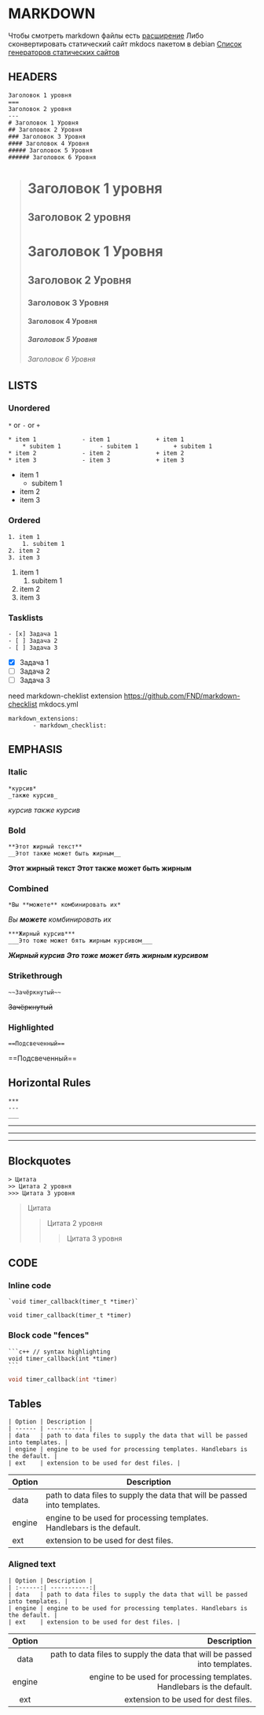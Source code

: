 # MARKDOWN
Чтобы смотреть markdown файлы есть [расширение](https://chrome.google.com/webstore/detail/markdown-preview-plus/febilkbfcbhebfnokafefeacimjdckgl)
Либо сконвертировать статический сайт mkdocs пакетом в debian
[Список генераторов статических сайтов](https://www.staticgen.com/)
## HEADERS

	Заголовок 1 уровня
	===
	Заголовок 2 уровня
	---
	# Заголовок 1 Уровня
	## Заголовок 2 Уровня
	### Заголовок 3 Уровня
	#### Заголовок 4 Уровня
	##### Заголовок 5 Уровня
	###### Заголовок 6 Уровня
	
>Заголовок 1 уровня
>=
>Заголовок 2 уровня 
>-
># Заголовок 1 Уровня
>## Заголовок 2 Уровня
>### Заголовок 3 Уровня
>#### Заголовок 4 Уровня
>##### Заголовок 5 Уровня
>###### Заголовок 6 Уровня

## LISTS
### Unordered

`*` or `-` or `+`

    * item 1             - item 1             + item 1
        * subitem 1           - subitem 1          + subitem 1
    * item 2             - item 2             + item 2
    * item 3             - item 3             + item 3

* item 1
    * subitem 1
* item 2
* item 3
    
### Ordered
    1. item 1
        1. subitem 1
    2. item 2
    3. item 3
    
1. item 1
    1. subitem 1
2. item 2
5. item 3

### Tasklists

    - [x] Задача 1
    - [ ] Задача 2
    - [ ] Задача 3
    
- [x] Задача 1
- [ ] Задача 2
- [ ] Задача 3

need markdown-cheklist extension https://github.com/FND/markdown-checklist
mkdocs.yml

    markdown_extensions:
           - markdown_checklist:

## EMPHASIS
### Italic
    *курсив*
    _также курсив_

*курсив*
_также курсив_

### Bold

    **Этот жирный текст**
    __Этот также может быть жирным__
    
**Этот жирный текст**
__Этот также может быть жирным__

### Combined
    *Вы **можете** комбинировать их*
    
*Вы **можете** комбинировать их*

    ***Жирный курсив***
    ___Это тоже может бять жирным курсивом___

***Жирный курсив***
___Это тоже может бять жирным курсивом___

### Strikethrough

    ~~Зачёркнутый~~
    
~~Зачёркнутый~~

### Highlighted

    ==Подсвеченный==
==Подсвеченный==

## Horizontal Rules

    ***
    ---
    ___
    
***

---
___

## Blockquotes

    > Цитата
    >> Цитата 2 уровня
    >>> Цитата 3 уровня
    
> Цитата
>> Цитата 2 уровня
>>> Цитата 3 уровня

## CODE
### Inline code

    `void timer_callback(timer_t *timer)`
    
`void timer_callback(timer_t *timer)`

### Block code "fences"
    ```c++ // syntax highlighting
    void timer_callback(int *timer)
    ```
```c++
void timer_callback(int *timer)
```

## Tables
    | Option | Description |
    | ------ | ----------- |
    | data   | path to data files to supply the data that will be passed into templates. |
    | engine | engine to be used for processing templates. Handlebars is the default. |
    | ext    | extension to be used for dest files. |
    
| Option | Description |
| ------ | ----------- |
| data   | path to data files to supply the data that will be passed into templates. |
| engine | engine to be used for processing templates. Handlebars is the default. |
| ext    | extension to be used for dest files. |

### Aligned text

    | Option | Description |
    | :------:| -----------:|
    | data   | path to data files to supply the data that will be passed into templates. |
    | engine | engine to be used for processing templates. Handlebars is the default. |
    | ext    | extension to be used for dest files. |
| Option | Description |
| :------:| -----------:|
| data   | path to data files to supply the data that will be passed into templates. |
| engine | engine to be used for processing templates. Handlebars is the default. |
| ext    | extension to be used for dest files. |